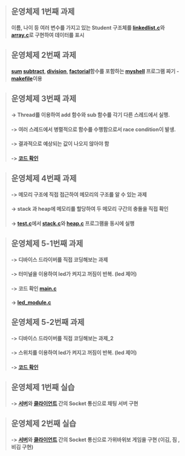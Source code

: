 >   ## 운영체제 1번째 과제
>
>   #### 이름, 나이 등 여러 변수를 가지고 있는 Student 구조체를 [linkedlist.c](https://github.com/KwonHyeonSu/2020_1_Operating_System/blob/master/HW01_2016115572_%EA%B6%8C%ED%98%84%EC%88%98/linkedlist.c)와 [array.c](https://github.com/KwonHyeonSu/2020_1_Operating_System/blob/master/HW01_2016115572_%EA%B6%8C%ED%98%84%EC%88%98/array.c)로 구현하여 데이터를 표시

>   ## 운영체제 2번째 과제
>
>   #### [sum](https://github.com/KwonHyeonSu/2020_1_Operating_System/blob/master/HW02_2016115572_%EA%B6%8C%ED%98%84%EC%88%98/sum.c) [subtract](https://github.com/KwonHyeonSu/2020_1_Operating_System/blob/master/HW02_2016115572_%EA%B6%8C%ED%98%84%EC%88%98/sub.c), [division](https://github.com/KwonHyeonSu/2020_1_Operating_System/blob/master/HW02_2016115572_%EA%B6%8C%ED%98%84%EC%88%98/div.c), [factorial](https://github.com/KwonHyeonSu/2020_1_Operating_System/blob/master/HW02_2016115572_%EA%B6%8C%ED%98%84%EC%88%98/fact.c)함수를 포함하는 [myshell](https://github.com/KwonHyeonSu/2020_1_Operating_System/blob/master/HW02_2016115572_%EA%B6%8C%ED%98%84%EC%88%98/myshell.c) 프로그램 짜기 - [makefile](https://github.com/KwonHyeonSu/2020_1_Operating_System/blob/master/HW02_2016115572_%EA%B6%8C%ED%98%84%EC%88%98/makefile)이용

>   ## 운영체제 3번째 과제
>
>   #### -> Thread를 이용하여 add 함수와 sub 함수를 각기 다른 스레드에서 실행.
>
>   #### -> 여러 스레드에서 병렬적으로 함수를 수행함으로서 race condition이 발생. 
>
>   #### -> 결과적으로 예상되는 값이 나오지 않아야 함  
>
>   #### -> [코드 확인](https://github.com/KwonHyeonSu/2020_1_Operating_System/blob/master/HW%2303_2016115572_%EA%B6%8C%ED%98%84%EC%88%98/test.c)


>   ## 운영체제 4번째 과제
>
>   #### -> 메모리 구조에 직접 접근하여 메모리의 구조를 알 수 있는 과제
>
>   #### -> stack 과 heap에 메모리를 할당하여 두 메모리 구간의 충돌을 직접 확인
>
>   #### -> [test.c](https://github.com/KwonHyeonSu/2020_1_Operating_System/blob/master/HW%2304_2016115572_%EA%B6%8C%ED%98%84%EC%88%98/test.c)에서 [stack.c](https://github.com/KwonHyeonSu/2020_1_Operating_System/blob/master/HW%2304_2016115572_%EA%B6%8C%ED%98%84%EC%88%98/stack.c)와 [heap.c](https://github.com/KwonHyeonSu/2020_1_Operating_System/blob/master/HW%2304_2016115572_%EA%B6%8C%ED%98%84%EC%88%98/heap.c) 프로그램을 동시에 실행

>   ## 운영체제 5-1번째 과제
>
>   #### -> 디바이스 드라이버를 직접 코딩해보는 과제
>
>   #### -> 터미널을 이용하여 led가 켜지고 꺼짐이 반복. (led 제어)
>
>   #### -> 코드 확인 [main.c](https://github.com/KwonHyeonSu/2020_1_Operating_System/blob/master/HW%2305_2016115572_%EA%B6%8C%ED%98%84%EC%88%98/1%EB%B2%88/main.c)
>   #### -> [led_module.c](https://github.com/KwonHyeonSu/2020_1_Operating_System/blob/master/HW%2305_2016115572_%EA%B6%8C%ED%98%84%EC%88%98/1%EB%B2%88/led_module.c)
>
>
>   ## 운영체제 5-2번째 과제
>
>   #### -> 디바이스 드라이버를 직접 코딩해보는 과제_2
>
>   #### -> 스위치를 이용하여 led가 켜지고 꺼짐이 반복. (led 제어)
>
>   #### -> [코드 확인](https://github.com/KwonHyeonSu/2020_1_Operating_System/blob/master/HW%2305_2016115572_%EA%B6%8C%ED%98%84%EC%88%98/2%EB%B2%88/led_module.c)

>   ## 운영체제 1번째 실습
>
>   #### -> [서버](https://github.com/KwonHyeonSu/2020_1_Operating_System/blob/master/Q1_2016115572_%EA%B6%8C%ED%98%84%EC%88%98/server.c)와 [클라이언트](https://github.com/KwonHyeonSu/2020_1_Operating_System/blob/master/Q1_2016115572_%EA%B6%8C%ED%98%84%EC%88%98/client.c) 간의 Socket 통신으로 채팅 서버 구현


>   ## 운영체제 2번째 실습
>
>   #### -> [서버](https://github.com/KwonHyeonSu/2020_1_Operating_System/blob/master/Q2_2016115572_%EA%B6%8C%ED%98%84%EC%88%98/server.c)와 [클라이언트](https://github.com/KwonHyeonSu/2020_1_Operating_System/blob/master/Q2_2016115572_%EA%B6%8C%ED%98%84%EC%88%98/client.c) 간의 Socket 통신으로 가위바위보 게임을 구현 (이김, 짐 ,비김 구현)

